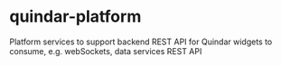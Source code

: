 # quindar-platform
Platform services to support backend REST API for Quindar widgets to consume, e.g. webSockets, data services REST API
